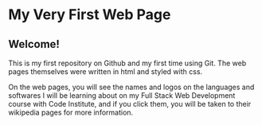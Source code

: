 # My Very First Web Page


## Welcome!

This is my first repository on Github and my first time using Git.
The web pages themselves were written in html and styled with css.

On the web pages, you will see the names and logos on the languages and
softwares I will be learning about on my Full Stack Web Development course with 
Code Institute, and if you click them, you will be taken to their wikipedia
pages for more information.
